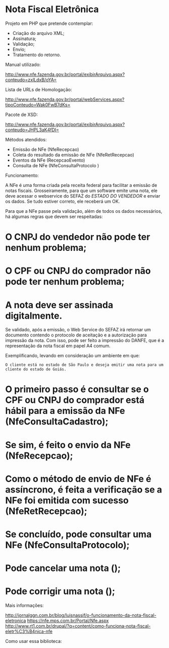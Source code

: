 Nota Fiscal Eletrônica
===
Projeto em PHP que pretende contemplar:

* Criação do arquivo XML;
* Assinatura;
* Validação;
* Envio;
* Tratamento do retorno.

Manual utilizado:

http://www.nfe.fazenda.gov.br/portal/exibirArquivo.aspx?conteudo=zxlLdxB/oYA=

Lista de URLs de Homologação:

http://www.nfe.fazenda.gov.br/portal/webServices.aspx?tipoConteudo=Wak0FwB7dKs=

Pacote de XSD:

http://www.nfe.fazenda.gov.br/portal/exibirArquivo.aspx?conteudo=JHPL3aK4fDI=

Métodos atendidos:

* Emissão de NFe (NfeRecepcao)
* Coleta do resultado da emissão de NFe (NfeRetRecepcao)
* Eventos da NFe (RecepcaoEvento)
* Consulta de NFe (NfeConsultaProtocolo )

Funcionamento:

A NFe é uma forma criada pela receita federal para facilitar a emissão de notas fiscais. Grosseiramente, para que um software emite uma nota, ele deve acessar o webservice do SEFAZ do *ESTADO DO VENDEDOR* e enviar os dados. Se tudo estiver correto, ele receberá um OK.

Para que a NFe passe pela validação, além de todos os dados necessários, há algumas regras que devem ser respeitadas:

# O CNPJ do vendedor não pode ter nenhum problema;
# O CPF ou CNPJ do comprador não pode ter nenhum problema;
# A nota deve ser assinada digitalmente.

Se validado, após a emissão, o Web Service do SEFAZ irá retornar um documento contendo o protocolo de aceitação e a autorização para impressão da nota. Com isso, pode ser feito a impressão do DANFE, que é a representação da nota fiscal em papel A4 comum.

Exemplificando, levando em consideração um ambiente em que:

    O cliente está no estado de São Paulo e deseja emitir uma nota para um cliente do estado de Goiás.

# O primeiro passo é consultar se o CPF ou CNPJ do comprador está hábil para a emissão da NFe (NfeConsultaCadastro);
# Se sim, é feito o envio da NFe (NfeRecepcao);
# Como o método de envio de NFe é assíncrono, é feita a verificação se a NFe foi emitida com sucesso (NfeRetRecepcao);
# Se concluído, pode consultar uma NFe (NfeConsultaProtocolo);
# Pode cancelar uma nota ();
# Pode corrigir uma nota ();

Mais informações:

http://jornalggn.com.br/blog/luisnassif/o-funcionamento-da-nota-fiscal-eletronica
https://nfe.mps.com.br/Portal/Nfe.aspx
http://www.rt1.com.br/drupal/?q=content/como-funciona-nota-fiscal-eletr%C3%B4nica-nfe

Como usar essa biblioteca:

